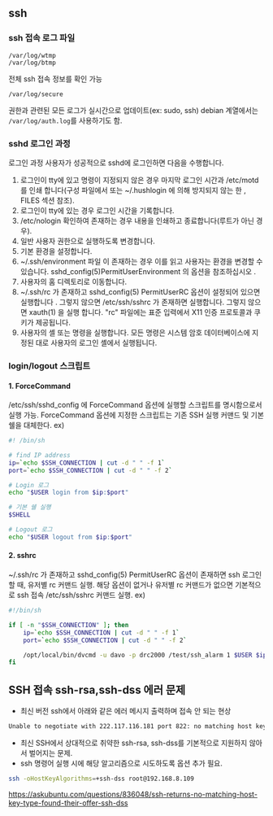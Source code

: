 ## ssh
### ssh 접속 로그 파일
```
/var/log/wtmp
/var/log/btmp
```
전체 ssh 접속 정보를 확인 가능
```
/var/log/secure
```
권한과 관련된 모든 로그가 실시간으로 업데이트(ex: sudo, ssh)
debian 계열에서는 `/var/log/auth.log`를 사용하기도 함.
### sshd 로그인 과정
로그인 과정
사용자가 성공적으로 sshd에 로그인하면 다음을 수행합니다.
1. 로그인이 tty에 있고 명령이 지정되지 않은 경우 마지막 로그인 시간과 /etc/motd 를 인쇄 합니다(구성 파일에서 또는 ~/.hushlogin 에 의해 방지되지 않는 한 , FILES 섹션 참조).
2. 로그인이 tty에 있는 경우 로그인 시간을 기록합니다.
3. /etc/nologin 확인하여 존재하는 경우 내용을 인쇄하고 종료합니다(루트가 아닌 경우).
4. 일반 사용자 권한으로 실행하도록 변경합니다.
5. 기본 환경을 설정합니다.
6. ~/.ssh/environment 파일 이 존재하는 경우 이를 읽고 사용자는 환경을 변경할 수 있습니다. sshd_config(5)PermitUserEnvironment 의 옵션을 참조하십시오 .
7. 사용자의 홈 디렉토리로 이동합니다.
8. ~/.ssh/rc 가 존재하고 sshd_config(5) PermitUserRC 옵션이 설정되어 있으면 실행합니다 . 그렇지 않으면 /etc/ssh/sshrc 가 존재하면 실행합니다. 그렇지 않으면 xauth(1) 을 실행 합니다. "rc" 파일에는 표준 입력에서 X11 인증 프로토콜과 쿠키가 제공됩니다.
9. 사용자의 셸 또는 명령을 실행합니다. 모든 명령은 시스템 암호 데이터베이스에 지정된 대로 사용자의 로그인 셸에서 실행됩니다.
### login/logout 스크립트
#### 1. ForceCommand
/etc/ssh/sshd_config 에 ForceCommand 옵션에 실행할 스크립트를 명시함으로서 실행 가능.
ForceCommand 옵션에 지정한 스크립트는 기존 SSH 실행 커맨드 및 기본 쉘을 대체한다.
ex)
``` bash
#! /bin/sh

# find IP address
ip=`echo $SSH_CONNECTION | cut -d " " -f 1`
port=`echo $SSH_CONNECTION | cut -d " " -f 2`

# Login 로그
echo "$USER login from $ip:$port"

# 기본 쉘 실행
$SHELL

# Logout 로그
echo "$USER logout from $ip:$port"
```
#### 2. sshrc
~/.ssh/rc 가 존재하고 sshd_config(5) PermitUserRC 옵션이 존재하면 
ssh 로그인할 때, 유저별 rc 커맨드 실행.
해당 옵션이 없거나 유저별 rc 커맨드가 없으면 기본적으로 ssh 접속 
/etc/ssh/sshrc 커맨드 실행.
ex)
``` bash
#!/bin/sh

if [ -n "$SSH_CONNECTION" ]; then
    ip=`echo $SSH_CONNECTION | cut -d " " -f 1`
    port=`echo $SSH_CONNECTION | cut -d " " -f 2`

    /opt/local/bin/dvcmd -u davo -p drc2000 /test/ssh_alarm 1 $USER $ip $port
fi
```

## SSH 접속 ssh-rsa,ssh-dss 에러 문제
- 최신 버전 ssh에서 아래와 같은 에러 메시지 출력하며 접속 안 되는 현상
``` bash
Unable to negotiate with 222.117.116.181 port 822: no matching host key type found. Their offer: ssh-rsa,ssh-dss
```
- 최신 SSH에서 상대적으로 취약한 ssh-rsa, ssh-dss를 기본적으로 지원하지 않아서 벌어지는 문제.
- ssh 명령어 실행 시에 해당 알고리즘으로 시도하도록 옵션 추가 필요.
``` bash
ssh -oHostKeyAlgorithms=+ssh-dss root@192.168.8.109
```

https://askubuntu.com/questions/836048/ssh-returns-no-matching-host-key-type-found-their-offer-ssh-dss
